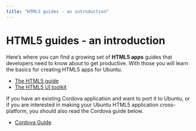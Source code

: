 ```yaml
---
title: "HTML5 guides - an introduction"
---
```


# HTML5 guides - an introduction

Here’s where you can find a growing set of **HTML5 apps** guides that
developers need to know about to get productive. With those you will learn the
basics for creating HTML5 apps for Ubuntu.

  * [The HTML5 guide](guides-html5-guide.html)
  * [The HTML5 UI toolkit](guides-introduction-to-the-html5-ui-toolkit.html)

If you have an existing Cordova application and want to port it to Ubuntu, or
if you are interested in making your Ubuntu HTML5 application cross-platform,
you should also read the Cordova guide below.

  * [Cordova Guide](guides-cordova-guide.html)
